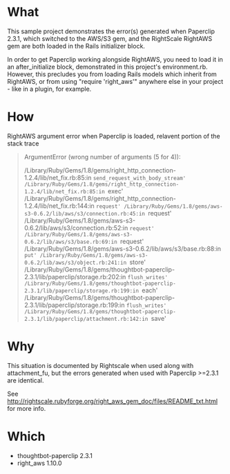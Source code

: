 What
====

This sample project demonstrates the error(s) generated when Paperclip 2.3.1, which switched to the AWS/S3 gem, and the RightScale RightAWS gem are both loaded in the Rails initializer block.

In order to get Paperclip working alongside RightAWS, you need to load it in an after_initialize block, demonstrated in this project's environment.rb. However, this precludes you from loading Rails models which inherit from RightAWS, or from using "require 'right_aws'" anywhere else in your project - like in a plugin, for example. 


How
===

RightAWS argument error when Paperclip is loaded, relavent portion of the stack trace

> ArgumentError (wrong number of arguments (5 for 4)):
> 
> /Library/Ruby/Gems/1.8/gems/right_http_connection-1.2.4/lib/net_fix.rb:85:in `send_request_with_body_stream'
> /Library/Ruby/Gems/1.8/gems/right_http_connection-1.2.4/lib/net_fix.rb:85:in `exec'
> /Library/Ruby/Gems/1.8/gems/right_http_connection-1.2.4/lib/net_fix.rb:144:in `request'
> /Library/Ruby/Gems/1.8/gems/aws-s3-0.6.2/lib/aws/s3/connection.rb:45:in `request'
> /Library/Ruby/Gems/1.8/gems/aws-s3-0.6.2/lib/aws/s3/connection.rb:52:in `request'
> /Library/Ruby/Gems/1.8/gems/aws-s3-0.6.2/lib/aws/s3/base.rb:69:in `request'
> /Library/Ruby/Gems/1.8/gems/aws-s3-0.6.2/lib/aws/s3/base.rb:88:in `put'
> /Library/Ruby/Gems/1.8/gems/aws-s3-0.6.2/lib/aws/s3/object.rb:241:in `store'
> /Library/Ruby/Gems/1.8/gems/thoughtbot-paperclip-2.3.1/lib/paperclip/storage.rb:202:in `flush_writes'
> /Library/Ruby/Gems/1.8/gems/thoughtbot-paperclip-2.3.1/lib/paperclip/storage.rb:199:in `each'
> /Library/Ruby/Gems/1.8/gems/thoughtbot-paperclip-2.3.1/lib/paperclip/storage.rb:199:in `flush_writes'
> /Library/Ruby/Gems/1.8/gems/thoughtbot-paperclip-2.3.1/lib/paperclip/attachment.rb:142:in `save'


Why
===

This situation is documented by Rightscale when used along with attachment_fu, but the errors generated when used with Paperclip >=2.3.1 are identical.

See http://rightscale.rubyforge.org/right_aws_gem_doc/files/README_txt.html for more 
info.


Which
=====

* thoughtbot-paperclip 2.3.1
* right_aws 1.10.0